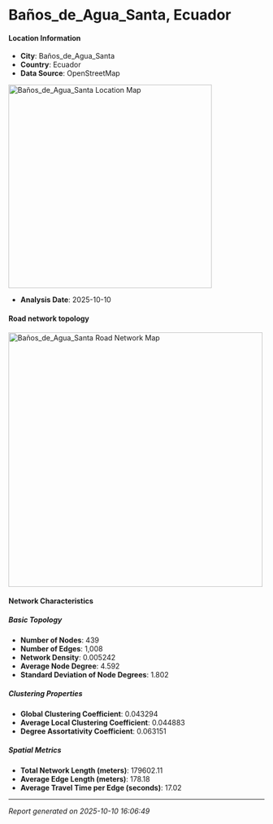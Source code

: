 # Baños_de_Agua_Santa, Ecuador

#### Location Information

- **City**: Baños_de_Agua_Santa
- **Country**: Ecuador
- **Data Source**: OpenStreetMap
<img src="Baños_de_Agua_Santa_location.png" alt="Baños_de_Agua_Santa Location Map" width="400" />

- **Analysis Date**: 2025-10-10

#### Road network topology

<img src="Baños_de_Agua_Santa_network_map.png" alt="Baños_de_Agua_Santa Road Network Map" width="500"/>

#### Network Characteristics

##### Basic Topology

- **Number of Nodes**: 439
- **Number of Edges**: 1,008
- **Network Density**: 0.005242
- **Average Node Degree**: 4.592
- **Standard Deviation of Node Degrees**: 1.802

##### Clustering Properties

- **Global Clustering Coefficient**: 0.043294
- **Average Local Clustering Coefficient**: 0.044883
- **Degree Assortativity Coefficient**: 0.063151

##### Spatial Metrics

- **Total Network Length (meters)**: 179602.11
- **Average Edge Length (meters)**: 178.18
- **Average Travel Time per Edge (seconds)**: 17.02

---
*Report generated on 2025-10-10 16:06:49*
